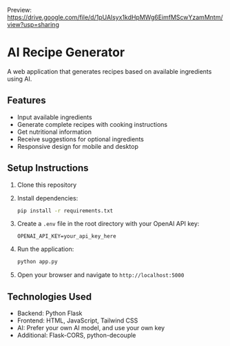 Preview: https://drive.google.com/file/d/1pUAlsyx1kdHpMWg6EimfMScwYzamMntm/view?usp=sharing

# AI Recipe Generator

A web application that generates recipes based on available ingredients using AI.

## Features

- Input available ingredients
- Generate complete recipes with cooking instructions
- Get nutritional information
- Receive suggestions for optional ingredients
- Responsive design for mobile and desktop

## Setup Instructions

1. Clone this repository
2. Install dependencies:
   ```bash
   pip install -r requirements.txt
   ```

3. Create a `.env` file in the root directory with your OpenAI API key:
   ```
   OPENAI_API_KEY=your_api_key_here
   ```

4. Run the application:
   ```bash
   python app.py
   ```

5. Open your browser and navigate to `http://localhost:5000`

## Technologies Used

- Backend: Python Flask
- Frontend: HTML, JavaScript, Tailwind CSS
- AI: Prefer your own AI model, and use your own key
- Additional: Flask-CORS, python-decouple


